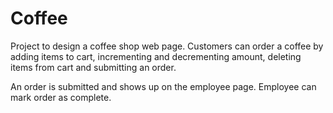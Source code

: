 # Coffee

Project to design a coffee shop web page. 
Customers can order a coffee by adding items to cart, incrementing and decrementing amount,
deleting items from cart and submitting an order.

An order is submitted and shows up on the employee page. Employee can mark order as complete.
